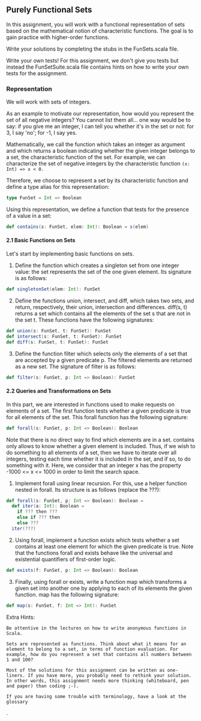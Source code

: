 ## Purely Functional Sets

In this assignment, you will work with a functional representation of sets based on the mathematical notion of characteristic functions. The goal is to gain practice with higher-order functions.

Write your solutions by completing the stubs in the FunSets.scala file.

Write your own tests! For this assignment, we don't give you tests but instead the FunSetSuite.scala file contains hints on how to write your own tests for the assignment.
### Representation

We will work with sets of integers.

As an example to motivate our representation, how would you represent the set of all negative integers? You cannot list them all... one way would be to say: if you give me an integer, I can tell you whether it's in the set or not: for 3, I say 'no'; for -1, I say yes.

Mathematically, we call the function which takes an integer as argument and which returns a boolean indicating whether the given integer belongs to a set, the characteristic function of the set. For example, we can characterize the set of negative integers by the characteristic function ```(x: Int) => x < 0.```

Therefore, we choose to represent a set by its characteristic function and define a type alias for this representation:
```scala
type FunSet = Int => Boolean
```
Using this representation, we define a function that tests for the presence of a value in a set:
```scala
def contains(s: FunSet, elem: Int): Boolean = s(elem)
```
#### 2.1 Basic Functions on Sets

Let's start by implementing basic functions on sets.

1. Define the function which creates a singleton set from one integer value: the set represents the set of the one given element. Its signature is as follows:
```scala
def singletonSet(elem: Int): FunSet
```
2. Define the functions union, intersect, and diff, which takes two sets, and return, respectively, their union, intersection and differences. diff(s, t) returns a set which contains all the elements of the set s that are not in the set t. These functions have the following signatures:
```scala
def union(s: FunSet, t: FunSet): FunSet
def intersect(s: FunSet, t: FunSet): FunSet
def diff(s: FunSet, t: FunSet): FunSet
```
3. Define the function filter which selects only the elements of a set that are accepted by a given predicate p. The filtered elements are returned as a new set. The signature of filter is as follows: 
```scala
def filter(s: FunSet, p: Int => Boolean): FunSet
```
#### 2.2 Queries and Transformations on Sets

In this part, we are interested in functions used to make requests on elements of a set. The first function tests whether a given predicate is true for all elements of the set. This forall function has the following signature:
```scala
def forall(s: FunSet, p: Int => Boolean): Boolean
```
Note that there is no direct way to find which elements are in a set. contains only allows to know whether a given element is included. Thus, if we wish to do something to all elements of a set, then we have to iterate over all integers, testing each time whether it is included in the set, and if so, to do something with it. Here, we consider that an integer x has the property -1000 <= x <= 1000 in order to limit the search space.

1. Implement forall using linear recursion. For this, use a helper function nested in forall. Its structure is as follows (replace the ???):
```scala
def forall(s: FunSet, p: Int => Boolean): Boolean =
  def iter(a: Int): Boolean =
    if ??? then ???
    else if ??? then
    else ???
  iter(???)
```
2. Using forall, implement a function exists which tests whether a set contains at least one element for which the given predicate is true. Note that the functions forall and exists behave like the universal and existential quantifiers of first-order logic.
```scala
def exists(f: FunSet, p: Int => Boolean): Boolean
```
3. Finally, using forall or exists, write a function map which transforms a given set into another one by applying to each of its elements the given function. map has the following signature:
```scala
def map(s: FunSet, f: Int => Int): FunSet
```

Extra Hints:

    Be attentive in the lectures on how to write anonymous functions in Scala.

    Sets are represented as functions. Think about what it means for an element to belong to a set, in terms of function evaluation. For example, how do you represent a set that contains all numbers between 1 and 100?

    Most of the solutions for this assignment can be written as one-liners. If you have more, you probably need to rethink your solution. In other words, this assignment needs more thinking (whiteboard, pen and paper) than coding ;-).

    If you are having some trouble with terminology, have a look at the glossary

.

